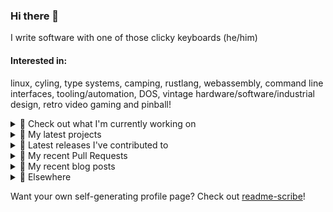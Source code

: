 ### Hi there 👋

I write software with one of those clicky keyboards (he/him)

#### Interested in:
linux, cyling, type systems, camping, rustlang, webassembly, command line interfaces, tooling/automation, DOS, vintage hardware/software/industrial design, retro video gaming and pinball!
<details><summary>👀 Check out what I'm currently working on</summary><br />

- [MetaMask/ppom-validator](https://github.com/MetaMask/ppom-validator) - Transaction validation using blockaid&#39;s PPOM (2 months ago)
- [MetaMask/action-npm-publish](https://github.com/MetaMask/action-npm-publish) - GitHub Action to publish to NPM (3 months ago)
- [rickycodes/www](https://github.com/rickycodes/www) - my website built using Rust (stdweb) → .wasm (also: dat://ricky.codes) (3 months ago)
- [MetaMask/KeyringController](https://github.com/MetaMask/KeyringController) - A module for managing groups of Ethereum accounts and using them. (7 months ago)
- [MetaMask/metamask-module-template](https://github.com/MetaMask/metamask-module-template) - A simple template repository for starting new modules in the latest MetaMask fashion. (7 months ago)
</details>

<details><summary>🌱 My latest projects</summary><br />

- [rickycodes/misterfpga_font_randomizer](https://github.com/rickycodes/misterfpga_font_randomizer) - randomise the font setting for MiSTer FPGA
- [rickycodes/win98config](https://github.com/rickycodes/win98config) - Example multi-boot setup for window98
- [rickycodes/kitties](https://github.com/rickycodes/kitties) - micro site to browse CryptoKitties
- [rickycodes/pve-no-subscription](https://github.com/rickycodes/pve-no-subscription) - Proxmox VE No-Subscription Removal
- [rickycodes/ftse-rs](https://github.com/rickycodes/ftse-rs) - scrape and filter hl.co.uk market summaries
</details>

<details><summary>🔭 Latest releases I've contributed to</summary><br />

- [MetaMask/core](https://github.com/MetaMask/core) ([v104.0.0](https://github.com/MetaMask/core/releases/tag/v104.0.0), 1 week ago) - This monorepo is a collection of packages used across multiple MetaMask clients
- [MetaMask/metamask-mobile](https://github.com/MetaMask/metamask-mobile) ([v7.12.3](https://github.com/MetaMask/metamask-mobile/releases/tag/v7.12.3), 2 weeks ago) - Mobile web browser providing access to websites that use the Ethereum blockchain
- [MetaMask/ppom-validator](https://github.com/MetaMask/ppom-validator) ([v0.16.0](https://github.com/MetaMask/ppom-validator/releases/tag/v0.16.0), 2 weeks ago) - Transaction validation using blockaid&#39;s PPOM
- [MetaMask/KeyringController](https://github.com/MetaMask/KeyringController) ([v15.1.0](https://github.com/MetaMask/KeyringController/releases/tag/v15.1.0), 1 month ago) - A module for managing groups of Ethereum accounts and using them.
- [MetaMask/action-npm-publish](https://github.com/MetaMask/action-npm-publish) ([v4.0.1](https://github.com/MetaMask/action-npm-publish/releases/tag/v4.0.1), 5 months ago) - GitHub Action to publish to NPM
</details>

<details><summary>🔨 My recent Pull Requests</summary><br />

- [Ping `metamask-npm-publishers` properly](https://github.com/MetaMask/ppom-validator/pull/75) on [MetaMask/ppom-validator](https://github.com/MetaMask/ppom-validator) (2 months ago)
- [Update README.md](https://github.com/MetaMask/action-npm-publish/pull/56) on [MetaMask/action-npm-publish](https://github.com/MetaMask/action-npm-publish) (3 months ago)
- [Update README.md](https://github.com/MetaMask/action-npm-publish/pull/55) on [MetaMask/action-npm-publish](https://github.com/MetaMask/action-npm-publish) (3 months ago)
- [Update README.md](https://github.com/MetaMask/action-npm-publish/pull/54) on [MetaMask/action-npm-publish](https://github.com/MetaMask/action-npm-publish) (3 months ago)
- [Update README.md](https://github.com/MetaMask/action-npm-publish/pull/48) on [MetaMask/action-npm-publish](https://github.com/MetaMask/action-npm-publish) (7 months ago)
</details>

<details><summary>📜 My recent blog posts</summary><br />

- [Publishing my Website to the peer-to-peer Web](//ricky.codes/blog/posts/publishing-to-the-peer-to-peer-web/) (5 years ago)
</details>

<details><summary>🔗 Elsewhere</summary><br />

- Web: https://ricky.codes
- Twitter: https://twitter.com/rickycodes
- Blog: https://ricky.codes/blog
</details>

Want your own self-generating profile page? Check out [readme-scribe](https://github.com/muesli/readme-scribe)!

